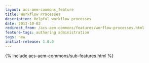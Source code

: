 ```yaml
---
layout: acs-aem-commons_feature
title: Workflow Processes
description: Helpful workflow processes
date: 2013-10-02
redirect_from: /acs-aem-commons/features/worflow-processes.html
feature-tags: authoring administration
tags: new
initial-release: 1.0.0
---
```

{% include acs-aem-commons/sub-features.html %}
